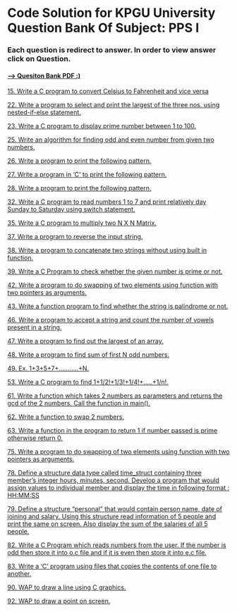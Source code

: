 <h1>Code Solution for KPGU University Question Bank Of Subject: PPS I</h1>
<h3>Each question is redirect to answer. In order to view answer click on Question. </h3>
<h4><a href = "https://github.com/jainam-panchal/PPS_question_bank/blob/main/QuestionBank.pdf">--> Quesiton Bank PDF :)</h4>
  
<a href = "https://github.com/jainam-panchal/PPS_question_bank/blob/main/15.c">15. Write a C program to convert Celsius to Fahrenheit and vice versa</a>

<a href = "https://github.com/jainam-panchal/PPS_question_bank/blob/main/22.c">22. Write a program to select and print the largest of the three nos. using nested-if-else statement. </a>

<a href = "https://github.com/jainam-panchal/PPS_question_bank/blob/main/23.c">23. Write a C program to display prime number between 1 to 100.</a>

<a href = "https://github.com/jainam-panchal/PPS_question_bank/blob/main/25.c">25. Write an algorithm for finding odd and even number from given two numbers.</a>

<a href = "https://github.com/jainam-panchal/PPS_question_bank/blob/main/26.c">26. Write a program to print the following pattern.</a>

<a href = "https://github.com/jainam-panchal/PPS_question_bank/blob/main/27.c">27. Write a program in ‘C’ to print the following pattern.</a>

<a href = "https://github.com/jainam-panchal/PPS_question_bank/blob/main/28.c">28. Write a program to print the following pattern.</a>

<a href = "https://github.com/jainam-panchal/PPS_question_bank/blob/main/32.c">32. Write a C program to read numbers 1 to 7 and print relatively day Sunday to
Saturday using switch statement.</a>

<a href = "https://github.com/jainam-panchal/PPS_question_bank/blob/main/35.c">35. Write a C program to multiply two N X N Matrix.</a>
  
<a href = "https://github.com/jainam-panchal/PPS_question_bank/blob/main/37.c">37. Write a program to reverse the input string.</a>
  
<a href = "https://github.com/jainam-panchal/PPS_question_bank/blob/main/38.c">38. Write a program to concatenate two strings without using built
  in function.</a>
  
<a href = "https://github.com/jainam-panchal/PPS_question_bank/blob/main/39.c">39. Write a C Program to check whether the given number is prime or not.</a>
  
<a href = "https://github.com/jainam-panchal/PPS_question_bank/blob/main/42.c">42. Write a program to do swapping of two elements using function with two
pointers as arguments.</a>

<a href = "https://github.com/jainam-panchal/PPS_question_bank/blob/main/43.c">43. Write a function program to find whether the string is palindrome or not.</a>
  
<a href = "https://github.com/jainam-panchal/PPS_question_bank/blob/main/46.c">46. Write a program to accept a string and count the number of vowels present in a
string.

<a href = "https://github.com/jainam-panchal/PPS_question_bank/blob/main/47.c">47. Write a program to find out the largest of an array.</a>

<a href = "https://github.com/jainam-panchal/PPS_question_bank/blob/main/48.c">48. Write a program to find sum of first N odd numbers.</a>

<a href = "https://github.com/jainam-panchal/PPS_question_bank/blob/main/49.c">49. Ex. 1+3+5+7+………..+N.</a>

<a href = "https://github.com/jainam-panchal/PPS_question_bank/blob/main/53.c">53. Write a C program to find 1+1/2!+1/3!+1/4!+.....+1/n!.</a>

<a href = "https://github.com/jainam-panchal/PPS_question_bank/blob/main/61.c">61. Write a function which takes 2 numbers as parameters and returns the gcd of
the 2 numbers. Call the function in main().</a>

<a href = "https://github.com/jainam-panchal/PPS_question_bank/blob/main/62.c">62. Write a function to swap 2 numbers.</a>
  
<a href = "https://github.com/jainam-panchal/PPS_question_bank/blob/main/63.c">63. Write a function in the program to return 1 if number passed is prime
  otherwise return 0.</a>

<a href = "https://github.com/jainam-panchal/PPS_question_bank/blob/main/75.c">75. Write a program to do swapping of two elements using function with two
pointers as arguments.</a>

<a href = "https://github.com/jainam-panchal/PPS_question_bank/blob/main/78.c">78. Define a structure data type called time_struct containing three member’s
integer hours, minutes, second. Develop a program that would assign values to individual member and display the time in following format : HH:MM:SS
  
<a href = "https://github.com/jainam-panchal/PPS_question_bank/blob/main/79.c">79. Define a structure “personal” that would contain person name, date of joining
and salary. Using this structure read information of 5 people and print the same on screen. Also display the sum of the salaries of all 5 people.

<a href = "https://github.com/jainam-panchal/PPS_question_bank/blob/main/82.c">82. Write a C Program which reads numbers from the user. If the number is odd
then store it into o.c file and if it is even then store it into e.c file.</a>

<a href = "https://github.com/jainam-panchal/PPS_question_bank/blob/main/83.c">83. Write a ‘C’ program using files that copies the contents of one file to another.</a>
  
<a href = "https://github.com/jainam-panchal/PPS_question_bank/blob/main/90.c">90. WAP to draw a line using C graphics.</a>
  
<a href = "https://github.com/jainam-panchal/PPS_question_bank/blob/main/92.c">92. WAP to draw a point on screen.</a>
